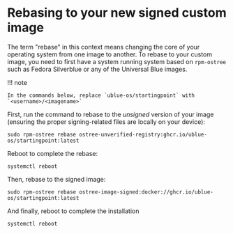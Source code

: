 # Rebasing to your new signed custom image

The term "rebase" in this context means changing the core of your operating system from one image to another. To rebase to your custom image, you need to first have a system running system based on `rpm-ostree` such as Fedora Silverblue or any of the Universal Blue images.

!!! note

    In the commands below, replace `ublue-os/startingpoint` with `<username>/<imagename>`

First, run the command to rebase to the *unsigned* version of your image (ensuring the proper signing-related files are locally on your device):
```
sudo rpm-ostree rebase ostree-unverified-registry:ghcr.io/ublue-os/startingpoint:latest
```

Reboot to complete the rebase:
```
systemctl reboot
```

Then, rebase to the signed image:
```
sudo rpm-ostree rebase ostree-image-signed:docker://ghcr.io/ublue-os/startingpoint:latest
```

And finally, reboot to complete the installation
```
systemctl reboot
```